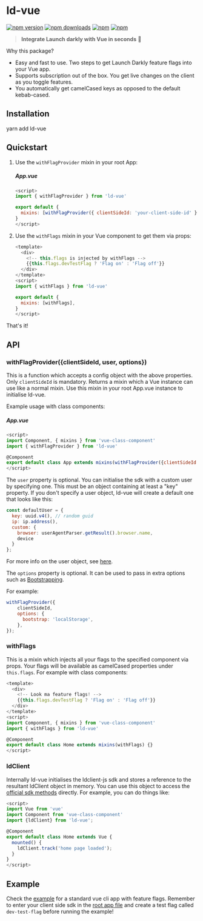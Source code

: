 # ld-vue

[![npm version](https://img.shields.io/npm/v/ld-vue.svg?style=flat-square)](https://www.npmjs.com/package/ld-vue) [![npm downloads](https://img.shields.io/npm/dm/ld-vue.svg?style=flat-square)](https://www.npmjs.com/package/ld-vue) [![npm](https://img.shields.io/npm/dt/ld-vue.svg?style=flat-square)](https://www.npmjs.com/package/ld-vue) [![npm](https://img.shields.io/npm/l/ld-vue.svg?style=flat-square)](https://www.npmjs.com/package/ld-vue)

> **Integrate Launch darkly with Vue in seconds** :tada:

Why this package?
* Easy and fast to use. Two steps to get Launch Darkly feature flags into your Vue app.
* Supports subscription out of the box. You get live changes on the client as you toggle features.
* You automatically get camelCased keys as opposed to the default kebab-cased.

## Installation

yarn add ld-vue

## Quickstart

1. Use the `withFlagProvider` mixin in your root App:

    ##### App.vue
    ```js
    <script>
    import { withFlagProvider } from 'ld-vue'
    
    export default {
      mixins: [withFlagProvider({ clientSideId: 'your-client-side-id' })],
    }
    </script>
    ```

2. Use the `withFlags` mixin in your Vue component to get them via props:

    ```js
    <template>
      <div>
        <!-- this.flags is injected by withFlags -->
        {{this.flags.devTestFlag ? 'Flag on' : 'Flag off'}}
      </div>
    </template>
    <script>
    import { withFlags } from 'ld-vue'
    
    export default {
      mixins: [withFlags],
    }
    </script>
    ```

That's it!

## API
### withFlagProvider({clientSideId, user, options})
This is a function which accepts a config object with the above properties. Only `clientSideId` is
mandatory. Returns a mixin which a Vue instance can use like a normal mixin. Use this mixin in your
root App.vue instance to initialise ld-vue. 

Example usage with class components:

##### App.vue
```js
<script>
import Component, { mixins } from 'vue-class-component'
import { withFlagProvider } from 'ld-vue'

@Component
export default class App extends mixins(withFlagProvider({clientSideId: 'your-client-side-id'})) {}
</script>
```

The `user` property is optional. You can initialise the sdk with a custom user by specifying one. 
This must be an object containing at least a "key" property. If you don't specify a user object, 
ld-vue will create a default one that looks like this:

```js
const defaultUser = {
  key: uuid.v4(), // random guid
  ip: ip.address(),
  custom: {
    browser: userAgentParser.getResult().browser.name,
    device
  }
};
```

For more info on the user object, see [here](http://docs.launchdarkly.com/docs/js-sdk-reference#section-users).

The `options` property is optional. It can be used to pass in extra options such as 
[Bootstrapping](https://github.com/launchdarkly/js-client#bootstrapping).

For example:

```javascript
withFlagProvider({
    clientSideId,
    options: {
      bootstrap: 'localStorage',
    },
});
```

### withFlags
This is a mixin which injects all your flags to the specified component via props. Your flags will be available
as camelCased properties under `this.flags`. For example with class components:

```js
<template>
  <div>
    <!-- Look ma feature flags! -->
    {{this.flags.devTestFlag ? 'Flag on' : 'Flag off'}}
  </div>
</template>
<script>
import Component, { mixins } from 'vue-class-component'
import { withFlags } from 'ld-vue'

@Component
export default class Home extends mixins(withFlags) {}
</script>
```

### ldClient
Internally ld-vue initialises the ldclient-js sdk and stores a reference to the resultant ldClient object in memory.
You can use this object to access the [official sdk methods](https://github.com/launchdarkly/js-client) directly. 
For example, you can do things like:

```js
<script>
import Vue from 'vue'
import Component from 'vue-class-component'
import {ldClient} from 'ld-vue';

@Component
export default class Home extends Vue {
  mounted() {
    ldClient.track('home page loaded');
  }
}
</script>
```

## Example
Check the [example](https://github.com/yusinto/ld-vue/tree/master/example) for a standard vue cli app with feature flags.
Remember to enter your client side sdk in the [root app file](https://github.com/yusinto/ld-vue/blob/master/example/src/App.vue)
and create a test flag called `dev-test-flag` before running the example!

